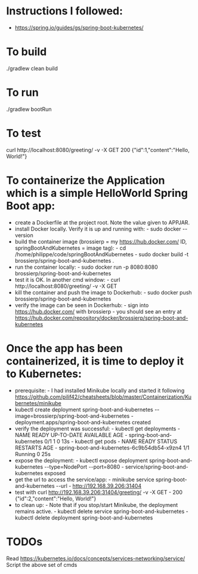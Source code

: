 # Instructions I followed:
- https://spring.io/guides/gs/spring-boot-kubernetes/


# To build
./gradlew clean build


# To run
./gradlew bootRun


# To test
curl http://localhost:8080/greeting/ -v -X GET
200 {"id":1,"content":"Hello, World!"}


# To containerize the Application which is a simple HelloWorld Spring Boot app:
- create a Dockerfile at the project root. Note the value given to APPJAR.
- install Docker locally. Verify it is up and running with: 
        - sudo docker --version
- build the container image (brossierp = my https://hub.docker.com/ ID, springBootAndKubernetes = image tag):
        - cd /home/philippe/code/springBootAndKubernetes
        - sudo docker build -t brossierp/spring-boot-and-kubernetes .
- run the container locally:
        - sudo docker run -p 8080:8080 brossierp/spring-boot-and-kubernetes     
- test it is OK. In another cmd window:
        - curl http://localhost:8080/greeting/ -v -X GET
- kill the container and push the image to Dockerhub:
        - sudo docker push brossierp/spring-boot-and-kubernetes
- verify the image can be seen in Dockerhub:
        - sign into https://hub.docker.com/ with brossierp
        - you should see an entry at https://hub.docker.com/repository/docker/brossierp/spring-boot-and-kubernetes
        
        
# Once the app has been containerized, it is time to deploy it to Kubernetes:
- prerequisite:
        - I had installed Minikube locally and started it following https://github.com/pilif42/cheatsheets/blob/master/Containerization/Kubernetes/minikube
- kubectl create deployment spring-boot-and-kubernetes --image=brossierp/spring-boot-and-kubernetes
        - deployment.apps/spring-boot-and-kubernetes created
- verify the deployment was successful:
        - kubectl get deployments
                - NAME                         READY   UP-TO-DATE   AVAILABLE   AGE
                - spring-boot-and-kubernetes   0/1     1            0           13s
        - kubectl get pods
                - NAME                                          READY   STATUS    RESTARTS   AGE
                - spring-boot-and-kubernetes-6c9b54db54-x9zn4   1/1     Running   0          25s
- expose the deployment:
        - kubectl expose deployment spring-boot-and-kubernetes --type=NodePort --port=8080
                - service/spring-boot-and-kubernetes exposed
- get the url to access the service/app:
        - minikube service spring-boot-and-kubernetes --url
                - http://192.168.39.206:31404
- test with curl http://192.168.39.206:31404/greeting/ -v -X GET
        - 200 {"id":2,"content":"Hello, World!"}
- to clean up:
        - Note that if you stop/start Minikube, the deployment remains active.
        - kubectl delete service spring-boot-and-kubernetes 
        - kubectl delete deployment spring-boot-and-kubernetes
        
        
# TODOs
Read https://kubernetes.io/docs/concepts/services-networking/service/
Script the above set of cmds        

